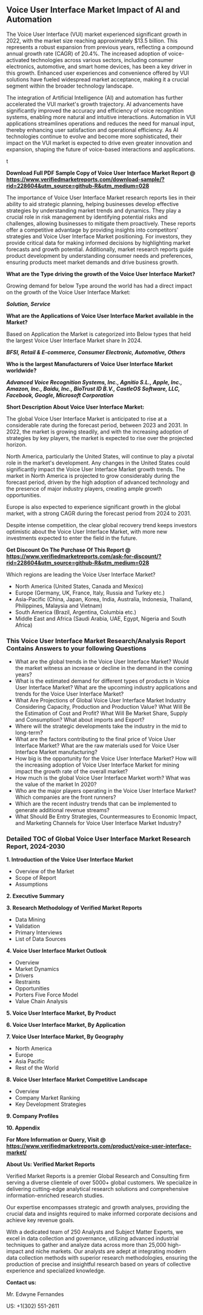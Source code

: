 <h2>Voice User Interface Market Impact of AI and Automation</h2><p>The Voice User Interface (VUI) market experienced significant growth in 2022, with the market size reaching approximately $13.5 billion. This represents a robust expansion from previous years, reflecting a compound annual growth rate (CAGR) of 20.4%. The increased adoption of voice-activated technologies across various sectors, including consumer electronics, automotive, and smart home devices, has been a key driver in this growth. Enhanced user experiences and convenience offered by VUI solutions have fueled widespread market acceptance, making it a crucial segment within the broader technology landscape.</p><p>The integration of Artificial Intelligence (AI) and automation has further accelerated the VUI market's growth trajectory. AI advancements have significantly improved the accuracy and efficiency of voice recognition systems, enabling more natural and intuitive interactions. Automation in VUI applications streamlines operations and reduces the need for manual input, thereby enhancing user satisfaction and operational efficiency. As AI technologies continue to evolve and become more sophisticated, their impact on the VUI market is expected to drive even greater innovation and expansion, shaping the future of voice-based interactions and applications.</p>t</p><p id="" class=""><strong>Download Full PDF Sample Copy of Voice User Interface Market Report @ <a href="https://www.verifiedmarketreports.com/download-sample/?rid=228604&utm_source=github-R&utm_medium=028" target="_blank">https://www.verifiedmarketreports.com/download-sample/?rid=228604&utm_source=github-R&utm_medium=028</a></strong></p><p>The importance of&nbsp;Voice User Interface Market research reports lies in their ability to aid strategic planning, helping businesses develop effective strategies by understanding market trends and dynamics. They play a crucial role in risk management by identifying potential risks and challenges, allowing businesses to mitigate them proactively. These reports offer a competitive advantage by providing insights into competitors' strategies and Voice User Interface Market positioning. For investors, they provide critical data for making informed decisions by highlighting market forecasts and growth potential. Additionally, market research reports guide product development by understanding consumer needs and preferences, ensuring products meet market demands and drive business growth.</p><p><strong>What are the&nbsp;Type driving the growth of the Voice User Interface Market?</strong></p><p id="" class="">Growing demand for below Type around the world has had a direct impact on the growth of the Voice User Interface Market:</p><em><strong>Solution, Service</strong></em></p><strong>What are the&nbsp;Applications&nbsp;of Voice User Interface Market available in the Market?</strong></p><p id="" class="">Based on Application the Market is categorized into Below types that held the largest Voice User Interface Market share In 2024.</p><em><strong>BFSI, Retail & E-commerce, Consumer Electronic, Automotive, Others</strong></em></p><strong>Who is the largest Manufacturers of Voice User Interface Market worldwide?</strong></p><p><em><strong>Advanced Voice Recognition Systems, Inc., Agnitio S.L., Apple, Inc., Amazon, Inc., Baidu, Inc., BioTrust ID B.V., CastleOS Software, LLC, Facebook, Google, Microsoft Corporation</strong></em></p><p id="" class=""><strong>Short Description About Voice User Interface Market:</strong></p><p>The global Voice User Interface Market is anticipated to rise at a considerable rate during the forecast period, between 2023 and 2031. In 2022, the market is growing steadily, and with the increasing adoption of strategies by key players, the market is expected to rise over the projected horizon.</p><p>North America, particularly the United States, will continue to play a pivotal role in the market's development. Any changes in the United States could significantly impact the Voice User Interface Market growth trends. The market in North America is projected to grow considerably during the forecast period, driven by the high adoption of advanced technology and the presence of major industry players, creating ample growth opportunities.</p><p>Europe is also expected to experience significant growth in the global market, with a strong CAGR during the forecast period from 2024 to 2031.</p><p>Despite intense competition, the clear global recovery trend keeps investors optimistic about the Voice User Interface Market, with more new investments expected to enter the field in the future.</p><p id="" class=""><strong>Get Discount On The Purchase Of This Report @ <a href="https://www.verifiedmarketreports.com/ask-for-discount/?rid=228604&utm_source=github-R&utm_medium=028" target="_blank">https://www.verifiedmarketreports.com/ask-for-discount/?rid=228604&utm_source=github-R&utm_medium=028</a></strong></p>Which regions are leading the Voice User Interface Market?</p><ul><li>North America (United States, Canada and Mexico)</li><li>Europe (Germany, UK, France, Italy, Russia and Turkey etc.)</li><li>Asia-Pacific (China, Japan, Korea, India, Australia, Indonesia, Thailand, Philippines, Malaysia and Vietnam)</li><li>South America (Brazil, Argentina, Columbia etc.)</li><li>Middle East and Africa (Saudi Arabia, UAE, Egypt, Nigeria and South Africa)</li></ul><h3 id="" class="">This Voice User Interface Market Research/Analysis Report Contains Answers to your following Questions</h3><ul><li>What are the global trends in the Voice User Interface Market? Would the market witness an increase or decline in the demand in the coming years?</li><li>What is the estimated demand for different types of products in Voice User Interface Market? What are the upcoming industry applications and trends for the Voice User Interface Market?</li><li>What Are Projections of Global Voice User Interface Market Industry Considering Capacity, Production and Production Value? What Will Be the Estimation of Cost and Profit? What Will Be Market Share, Supply and Consumption? What about imports and Export?</li><li>Where will the strategic developments take the industry in the mid to long-term?</li><li>What are the factors contributing to the final price of Voice User Interface Market? What are the raw materials used for Voice User Interface Market manufacturing?</li><li>How big is the opportunity for the Voice User Interface Market? How will the increasing adoption of Voice User Interface Market for mining impact the growth rate of the overall market?</li><li>How much is the global Voice User Interface Market worth? What was the value of the market In 2020?</li><li>Who are the major players operating in the Voice User Interface Market? Which companies are the front runners?</li><li>Which are the recent industry trends that can be implemented to generate additional revenue streams?</li><li>What Should Be Entry Strategies, Countermeasures to Economic Impact, and Marketing Channels for Voice User Interface Market Industry?</li></ul><h3 id="" class="">Detailed TOC of Global Voice User Interface Market Research Report, 2024-2030</h3><p id="" class=""><strong>1. Introduction of the Voice User Interface Market</strong></p><ul><li>Overview of the Market</li><li>Scope of Report</li><li>Assumptions</li></ul><p id="" class=""><strong>2. Executive Summary</strong></p><p id="" class=""><strong>3. Research Methodology of Verified Market Reports</strong></p><ul><li>Data Mining</li><li>Validation</li><li>Primary Interviews</li><li>List of Data Sources</li></ul><p id="" class=""><strong>4. Voice User Interface Market Outlook</strong></p><ul><li>Overview</li><li>Market Dynamics</li><li>Drivers</li><li>Restraints</li><li>Opportunities</li><li>Porters Five Force Model</li><li>Value Chain Analysis</li></ul><p id="" class=""><strong>5. Voice User Interface Market, By Product</strong></p><p id="" class=""><strong>6. Voice User Interface Market, By Application</strong></p><p id="" class=""><strong>7. Voice User Interface Market, By Geography</strong></p><ul><li>North America</li><li>Europe</li><li>Asia Pacific</li><li>Rest of the World</li></ul><p id="" class=""><strong>8. Voice User Interface Market Competitive Landscape</strong></p><ul><li>Overview</li><li>Company Market Ranking</li><li>Key Development Strategies</li></ul><p id="" class=""><strong>9. Company Profiles</strong></p><p id="" class=""><strong>10. Appendix</strong></p><p id="" class=""><strong>For More Information or Query, Visit @ <a href="https://www.verifiedmarketreports.com/product/voice-user-interface-market/" target="_blank">https://www.verifiedmarketreports.com/product/voice-user-interface-market/</a></strong></p><p id="" class=""><strong>About Us: Verified Market Reports</strong></p><p id="" class="">Verified Market Reports is a premier Global Research and Consulting firm serving a diverse clientele of over 5000+ global customers. We specialize in delivering cutting-edge analytical research solutions and comprehensive information-enriched research studies.</p><p id="" class="">Our expertise encompasses strategic and growth analyses, providing the crucial data and insights required to make informed corporate decisions and achieve key revenue goals.</p><p id="" class="">With a dedicated team of 250 Analysts and Subject Matter Experts, we excel in data collection and governance, utilizing advanced industrial techniques to gather and analyze data across more than 25,000 high-impact and niche markets. Our analysts are adept at integrating modern data collection methods with superior research methodologies, ensuring the production of precise and insightful research based on years of collective experience and specialized knowledge.</p><p id="" class=""><strong>Contact us:</strong></p><p id="" class="">Mr. Edwyne Fernandes</p><p id="" class="">US: +1(302) 551-2611</p>